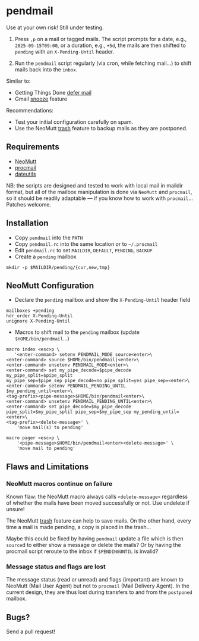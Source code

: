 # pendmail

Use at your own risk! Still under testing.

1. Press `,p` on a mail or tagged mails. The script prompts for a date, 
   e.g., `2025-09-15T09:00`, or a duration, e.g., `+5d`, the mails are then 
   shifted to `pending` with an `X-Pending-Until` header.

2. Run the `pendmail` script regularly (via cron, while fetching mail...) to 
   shift mails back into the `inbox`.

Similar to:
* Getting Things Done [defer mail](https://gettingthingsdone.com/wp-content/uploads/2014/10/GettingEmail.pdf)
* Gmail [snooze](https://support.google.com/mail/answer/7622010?hl=en&co=GENIE.Platform%3DDesktop) feature

Recommendations:
* Test your initial configuration carefully on spam.
* Use the NeoMutt [trash](https://neomutt.org/feature/trash) feature to 
  backup mails as they are postponed.

## Requirements

* [NeoMutt](https://neomutt.org)
* [procmail](https://porkmail.org/era/procmail/quickref)
* [dateutils](https://www.fresse.org/dateutils/)

NB: the scripts are designed and tested to work with local mail in maildir 
format, but all of the mailbox manipulation is done via `NeoMutt` and 
`procmail`, so it should be readily adaptable — if you know how to work with 
`procmail`... Patches welcome.

## Installation

* Copy `pendmail` into the `PATH`
* Copy `pendmail.rc` into the same location or to `~/.procmail`
* Edit `pendmail.rc` to set `MAILDIR`, `DEFAULT`, `PENDING`, `BACKUP`
* Create a `pending` mailbox
```
mkdir -p $MAILDIR/pending/{cur,new,tmp}
```

## NeoMutt Configuration

* Declare the `pending` mailbox and show the `X-Pending-Until` header field
```
mailboxes +pending
hdr_order X-Pending-Until
unignore X-Pending-Until
```

* Macros to shift mail to the `pending` mailbox (update 
  `$HOME/bin/pendmail`...)
```
macro index <esc>p \
   '<enter-command> setenv PENDMAIL_MODE source<enter>\
<enter-command> source $HOME/bin/pendmail|<enter>\
<enter-command> unsetenv PENDMAIL_MODE<enter>\
<enter-command> set my_pipe_decode=$pipe_decode my_pipe_split=$pipe_split 
my_pipe_sep=$pipe_sep pipe_decode=no pipe_split=yes pipe_sep=<enter>\
<enter-command> setenv PENDMAIL_PENDING_UNTIL $my_pending_until<enter>\
<tag-prefix><pipe-message>$HOME/bin/pendmail<enter>\
<enter-command> unsetenv PENDMAIL_PENDING_UNTIL<enter>\
<enter-command> set pipe_decode=$my_pipe_decode pipe_split=$my_pipe_split pipe_sep=$my_pipe_sep my_pending_until=<enter>\
<tag-prefix><delete-message>' \
    'move mail(s) to pending'

macro pager <esc>p \
    '<pipe-message>$HOME/bin/pendmail<enter><delete-message>' \
    'move mail to pending'
```

## Flaws and Limitations

### NeoMutt macros continue on failure

Known flaw: the NeoMutt macro always calls `<delete-message>` regardless of 
whether the mails have been moved successfully or not. Use undelete if 
unsure!

The NeoMutt [trash](https://neomutt.org/feature/trash) feature can help to 
save mails. On the other hand, every time a mail is made pending, a copy is 
placed in the trash...

Maybe this could be fixed by having `pendmail` update a file which is then 
`source`d to either show a message or delete the mails? Or by having the 
procmail script reroute to the inbox if `$PENDINGUNTIL` is invalid?

### Message status and flags are lost

The message status (read or unread) and flags (important) are known to 
NeoMutt (Mail User Agent) but not to `procmail` (Mail Delivery Agent).
In the current design, they are thus lost during transfers to and from the 
`postponed` mailbox.

## Bugs?

Send a pull request!

